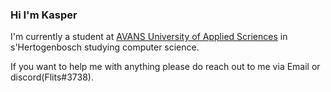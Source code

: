 ### Hi I'm Kasper <!-- might add twitter & stuff later on -->
I'm currently a student at [AVANS University of Applied Scriences](https://www.avans.nl/ "Avans homepage") in s'Hertogenbosch studying computer science.

If you want to help me with anything please do reach out to me via Email or discord(Flits#3738).


<!--
**kasper201/kasper201** is a ✨ _special_ ✨ repository because its `README.md` (this file) appears on your GitHub profile.

-->
